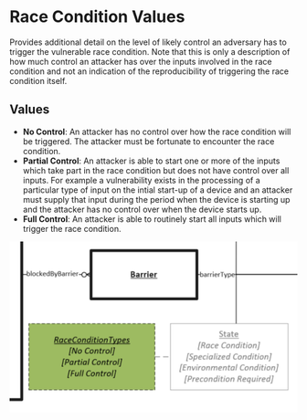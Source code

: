 # Race Condition Values

Provides additional detail on the level of likely control an adversary has to trigger the vulnerable race condition. Note that this is only a description of how much control an attacker has over the inputs involved in the race condition and not an indication of the reproducibility of triggering the race condition itself.

## Values

 - **No Control**:  An attacker has no control over how the race condition will be triggered. The attacker must be fortunate to encounter the race condition.
 - **Partial Control**: An attacker is able to start one or more of the inputs which take part in the race condition but does not have control over all inputs. For example a vulnerability exists in the processing of a particular type of input on the intial start-up of a device and an attacker must supply that input during the period when the device is starting up and the attacker has no control over when the device starts up.
 - **Full Control**:  An attacker is able to routinely start all inputs which will trigger the race condition.
 
 ![Race Condition Graph](../figures/graphsnippets/RaceConditionSnippet.png "Race Condition Graph")